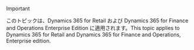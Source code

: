 > [!IMPORTANT]
> <span data-ttu-id="9ee4c-101">このトピックは、Dynamics 365 for Retail および Dynamics 365 for Finance and Operations Enterprise Edition に適用されます。</span><span class="sxs-lookup"><span data-stu-id="9ee4c-101">This topic applies to Dynamics 365 for Retail and Dynamics 365 for Finance and Operations, Enterprise edition.</span></span>
